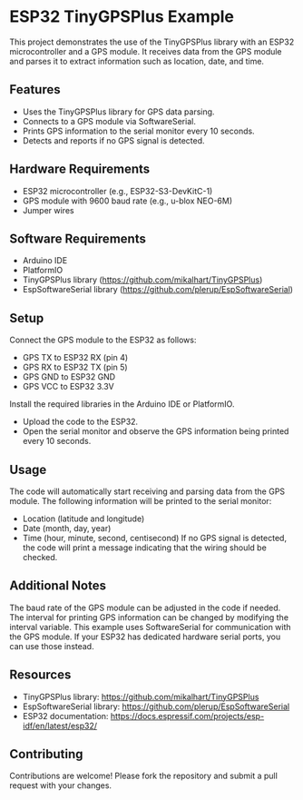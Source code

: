 # ESP32 TinyGPSPlus Example
This project demonstrates the use of the TinyGPSPlus library with an ESP32 microcontroller and a GPS module. It receives data from the GPS module and parses it to extract information such as location, date, and time.

## Features
- Uses the TinyGPSPlus library for GPS data parsing.
- Connects to a GPS module via SoftwareSerial.
- Prints GPS information to the serial monitor every 10 seconds.
- Detects and reports if no GPS signal is detected.

## Hardware Requirements
- ESP32 microcontroller (e.g., ESP32-S3-DevKitC-1)
- GPS module with 9600 baud rate (e.g., u-blox NEO-6M)
- Jumper wires

## Software Requirements
- Arduino IDE
- PlatformIO
- TinyGPSPlus library (https://github.com/mikalhart/TinyGPSPlus)
- EspSoftwareSerial library (https://github.com/plerup/EspSoftwareSerial)

## Setup
Connect the GPS module to the ESP32 as follows:
- GPS TX to ESP32 RX (pin 4)
- GPS RX to ESP32 TX (pin 5)
- GPS GND to ESP32 GND
- GPS VCC to ESP32 3.3V

Install the required libraries in the Arduino IDE or PlatformIO.
- Upload the code to the ESP32.
- Open the serial monitor and observe the GPS information being printed every 10 seconds.

## Usage
The code will automatically start receiving and parsing data from the GPS module. The following information will be printed to the serial monitor:

- Location (latitude and longitude)
- Date (month, day, year)
- Time (hour, minute, second, centisecond)
If no GPS signal is detected, the code will print a message indicating that the wiring should be checked.

## Additional Notes
The baud rate of the GPS module can be adjusted in the code if needed.
The interval for printing GPS information can be changed by modifying the interval variable.
This example uses SoftwareSerial for communication with the GPS module. If your ESP32 has dedicated hardware serial ports, you can use those instead.

## Resources
- TinyGPSPlus library: https://github.com/mikalhart/TinyGPSPlus
- EspSoftwareSerial library: https://github.com/plerup/EspSoftwareSerial
- ESP32 documentation: https://docs.espressif.com/projects/esp-idf/en/latest/esp32/

## Contributing
Contributions are welcome! Please fork the repository and submit a pull request with your changes.
